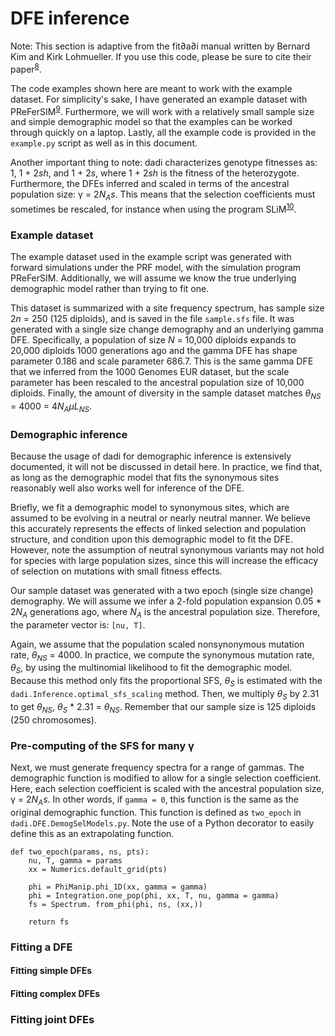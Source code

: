 # DFE inference

Note: This section is adaptive from the fit∂a∂i manual written by Bernard Kim and Kirk Lohmueller. If you use this code, please be sure to cite their paper<sup>[8](./references.md)</sup>.

The code examples shown here are meant to work with the example dataset. For simplicity's sake, I have generated an example dataset with PReFerSIM<sup>[9](./references.md)</sup>. Furthermore, we will work with a relatively small sample size and simple demographic model so that the examples can be worked through quickly on a laptop. Lastly, all the example code is provided in the `example.py` script as well as in this document.

Another important thing to note: dadi characterizes genotype fitnesses as: 1, 1 + 2*sh*, and 1 + 2*s*, where 1 + 2*sh* is the fitness of the heterozygote. Furthermore, the DFEs inferred and scaled in terms of the ancestral population size: γ = 2*N*<sub><i>A</i></sub>*s*. This means that the selection coefficients must sometimes be rescaled, for instance when using the program SLiM<sup>[10](./references.md)</sup>. 

### Example dataset

The example dataset used in the example script was generated with forward simulations under the PRF model, with the simulation program PReFerSIM. Additionally, we will assume we know the true underlying demographic model rather than trying to fit one.

This dataset is summarized with a site frequency spectrum, has sample size 2*n* = 250 (125 diploids), and is saved in the file `sample.sfs` file. It was generated with a single size change demography and an underlying gamma DFE. Specifically, a population of size *N* = 10,000 diploids expands to 20,000 diploids 1000 generations ago and the gamma DFE has shape parameter 0.186 and scale parameter 686.7. This is the same gamma DFE that we inferred from the 1000 Genomes EUR dataset, but the scale parameter has been rescaled to the ancestral population size of 10,000 diploids. Finally, the amount of diversity in the sample dataset matches *θ*<sub><i>NS</i></sub> = 4000 = 4*N*<sub><i>A</i></sub>*μL*<sub><i>NS</i></sub>.

### Demographic inference

Because the usage of dadi for demographic inference is extensively documented, it will not be discussed in detail here. In practice, we find that, as long as the demographic model that fits the synonymous sites reasonably well also works well for inference of the DFE.

Briefly, we fit a demographic model to synonymous sites, which are assumed to be evolving in a neutral or nearly neutral manner. We believe this accurately represents the effects of linked selection and population structure, and condition upon this demographic model to fit the DFE. However, note the assumption of neutral synonymous variants may not hold for species with large population sizes, since this will increase the efficacy of selection on mutations with small fitness effects.

Our sample dataset was generated with a two epoch (single size change) demography. We will assume we infer a 2-fold population expansion 0.05 * 2*N*<sub><i>A</i></sub> generations ago, where *N*<sub><i>A</i></sub> is the ancestral population size. Therefore, the parameter vector is: `[nu, T]`.

Again, we assume that the population scaled nonsynonymous mutation rate, *θ*<sub><i>NS</i></sub> = 4000. In practice, we compute the synonymous mutation rate, *θ*<sub><i>S</i></sub>, by using the multinomial likelihood to fit the demographic model. Because this method only fits the proportional SFS, *θ*<sub><i>S</i></sub> is estimated with the `dadi.Inference.optimal_sfs_scaling` method. Then, we multiply *θ*<sub><i>S</i></sub> by 2.31 to get *θ*<sub><i>NS</i></sub>, *θ*<sub><i>S</i></sub> * 2.31 = *θ*<sub><i>NS</i></sub>. Remember that our sample size is 125 diploids (250 chromosomes).

### Pre-computing of the SFS for many γ

Next, we must generate frequency spectra for a range of gammas. The demographic function is modified to allow for a single selection coefficient. Here, each selection coefficient is scaled with the ancestral population size, γ = 2*N*<sub><i>A</i></sub>*s*. In other words, if `gamma = 0`, this function is the same as the original demographic function. This function is defined as `two_epoch` in `dadi.DFE.DemogSelModels.py`. Note the use of a Python decorator to easily define this as an extrapolating function.

	def two_epoch(params, ns, pts):
		nu, T, gamma = params
		xx = Numerics.default_grid(pts)

		phi = PhiManip.phi_1D(xx, gamma = gamma)
		phi = Integration.one_pop(phi, xx, T, nu, gamma = gamma)
		fs = Spectrum. from_phi(phi, ns, (xx,))

		return fs

### Fitting a DFE

#### Fitting simple DFEs

#### Fitting complex DFEs

### Fitting joint DFEs
